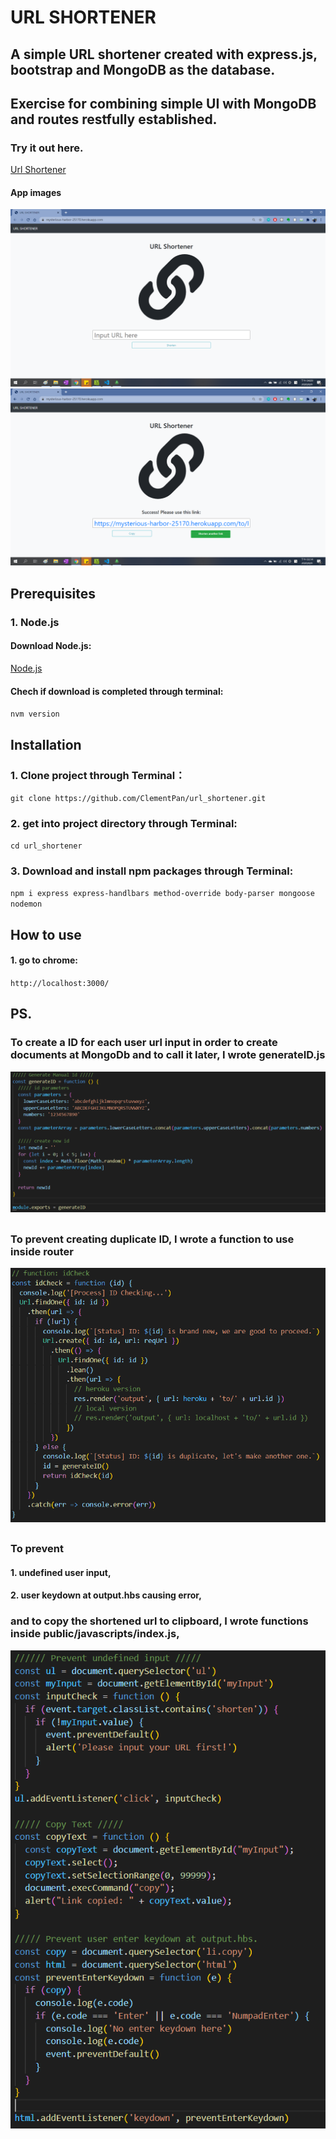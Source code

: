 # URL SHORTENER
## A simple URL shortener created with express.js, bootstrap and MongoDB as the database.
## Exercise for combining simple UI with MongoDB and routes restfully established.

### Try it out here.
[Url Shortener](https://mysterious-harbor-25170.herokuapp.com/)

#### App images
![Index](/images/index.png)
![Successfully shortened](/images/success.png)

## Prerequisites
### 1. Node.js
#### Download Node.js:
[Node.js](https://github.com/coreybutler/nvm-windows/releases)
#### Chech if download is completed through terminal:
`nvm version`
## 
## Installation
### 1. Clone project through Terminal： 
`git clone https://github.com/ClementPan/url_shortener.git`
### 2. get into project directory through Terminal:
`cd url_shortener`
### 3. Download and install npm packages through Terminal:
`npm i express express-handlbars method-override body-parser mongoose nodemon`
## 
## How to use
#### 1. go to chrome:
`http://localhost:3000/`

## PS.
### To create a ID for each user url input in order to create documents at MongoDb and to call it later, I wrote generateID.js
![generateID](/images/generateID.png)
## 

### To prevent creating duplicate ID, I wrote a function to use inside router
![idCheck](/images/idCheck.png)
## 

### To prevent 
#### 1. undefined user input,
#### 2. user keydown at output.hbs causing error,
### and to copy the shortened url to clipboard, I wrote functions inside public/javascripts/index.js,
![indexJS](/images/indexJS.png)

